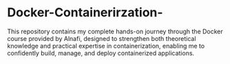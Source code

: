 # Docker-Containerirzation-
This repository contains my complete hands-on journey through the Docker course provided by Alnafi, designed to strengthen both theoretical knowledge and practical expertise in containerization, enabling me to confidently build, manage, and deploy containerized applications.
